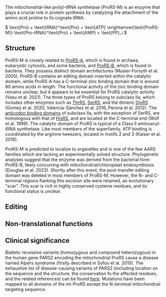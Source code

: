 The mitochondrial-like prolyl-tRNA synthetase (ProRS-M) is an enzyme that plays a crucial role in protein synthesis by catalyzing the attachment of the amino acid proline to its cognate tRNA:




$ \text{Pro} + \text{tRNA}^\text{Pro} + \text{ATP} \xrightarrow{\text{ProRS-M}} \text{Pro-tRNA}^\text{Pro} + \text{AMP} + \text{PP}_i  $





## Structure

ProRS-M is closely related to [ProRS-A](/class2/pro1), which is found in archaea, eukaryotic cytosols, and some bacteria, and [ProRS-B](/class2/pro2), which is found in bacteria.
They possess distinct domain architectures (Musier-Forsyth et al. 2005). ProRS-B contains an editing domain inserted within the catalytic domain, while ProRS-A has a C-terminal zinc binding domain that is around 80 amino acids in length. The functional activity of the zinc binding domain remains unclear, but it appears to be essential for ProRS catalytic activity (Vasu et al. 2021). 
The three types of ProRS belong to subclass IIa, which includes other enzymes such as [ThrRS](/class2/thr), [SerRS](/class2/ser1), and the dimeric [GlyRS](/class2/gly1) (Gomez et al. 2020, Valencia-Sánchez et al. 2016, Perona et al. 2012). The [anticodon binding domains](/superfamily/class2/Anticodon_binding_domain_HGPT) of subclass IIa, with the exception of SerRS, are homologous with that of [HisRS](/class2/his), and are located at the C-terminal end (Wolf et al. 1999). The catalytic domain of ProRS is typical of a Class II aminoacyl-tRNA synthetase. Like most members of the superfamily, ATP binding is coordinated by the arginine tweezers, located in motifs 2 and 3 (Kaiser et al. 2018). 



ProRS-M is predicted to localize to organelles and is one of the few AARS families which are lacking an experimentally solved structure. Phylogenetic analyses suggest that the enzyme was derived from the bacterial form ProRS-B, likely concurring with mitochondrial/chloroplast endosymbiosis (Douglas et al. 2023). Shortly after this event, the post-transfer editing domain was deleted in most members of ProRS-M. However, the N- and C-terminal regions flanking this excision site were retained, an evolutionary "scar". This scar is rich in highly conserved cysteine residues, and its functional status is unclear. 






## Editing


## Non-translational functions



## Clinical significance

Biallelic recessive variants (homozygous and compound heterozygous) in the human gene PARS2 encoding the mitochondrial ProRS cause a disease named Alpers syndrome (firstly described in Sofou et al. 2015). The exhaustive list of disease-causing variants of PARS2 (including location on the sequence and the structure, the conservation fo the affected residues, and the related references) can be found [here](http://misynpat.org/misynpat/PageMaker.rvt?name=PARS2). Mutations have been mapped to all domains of the mt-ProRS except the N-terminal mitochondrial targeting sequence.  
